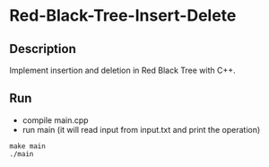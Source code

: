 # Red-Black-Tree-Insert-Delete

## Description
Implement insertion and deletion in Red Black Tree with C++.

## Run
- compile main.cpp
- run main (it will read input from input.txt and print the operation)

```
make main
./main
```
